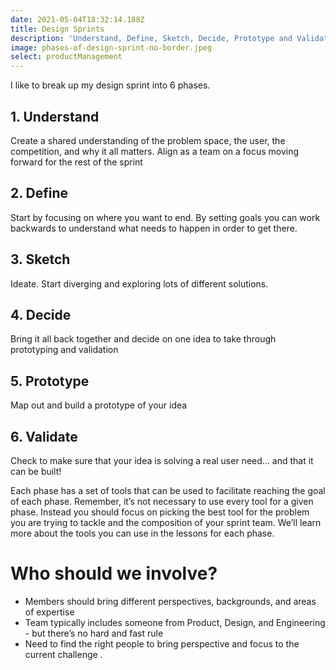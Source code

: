 ```yaml
---
date: 2021-05-04T18:32:14.188Z
title: Design Sprints
description: 'Understand, Define, Sketch, Decide, Prototype and Validate'
image: phases-of-design-sprint-no-border.jpeg
select: productManagement
---
```

I like to break up my design sprint into 6 phases. 

## 1. Understand

Create a shared understanding of the problem space, the user, the competition, and why it all matters. Align as a team on a focus moving forward for the rest of the sprint

## 2. Define

Start by focusing on where you want to end. By setting goals you can work backwards to understand what needs to happen in order to get there.

## 3. Sketch

Ideate. Start diverging and exploring lots of different solutions.

## 4. Decide

Bring it all back together and decide on one idea to take through prototyping and validation

## 5. Prototype

Map out and build a prototype of your idea

## 6. Validate

Check to make sure that your idea is solving a real user need… and that it can be built!

Each phase has a set of tools that can be used to facilitate reaching the goal of each phase. Remember, it’s not necessary to use every tool for a given phase. Instead you should focus on picking the best tool for the problem you are trying to tackle and the composition of your sprint team. We’ll learn more about the tools you can use in the lessons for each phase.



# Who should we involve?

* Members should bring different perspectives, backgrounds, and areas of expertise
* Team typically includes someone from Product, Design, and Engineering - but there’s no hard and fast rule
* Need to find the right people to bring perspective and focus to the current challenge .
